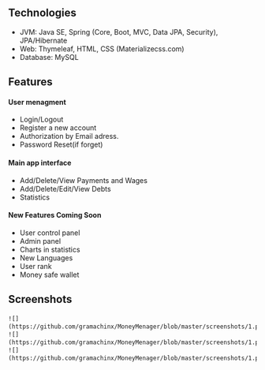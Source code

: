 ## Technologies
- JVM: Java SE, Spring (Core, Boot, MVC, Data JPA, Security), JPA/Hibernate
- Web: Thymeleaf, HTML, CSS (Materializecss.com)
- Database: MySQL

## Features

#### User menagment
- Login/Logout
- Register a new account
- Authorization by Email adress.
- Password Reset(if forget)

#### Main app interface
- Add/Delete/View Payments and Wages
- Add/Delete/Edit/View Debts
- Statistics

#### New Features Coming Soon

- User control panel
- Admin panel
- Charts in statistics
- New Languages
- User rank
- Money safe wallet
 
## Screenshots
	![](https://github.com/gramachinx/MoneyMenager/blob/master/screenshots/1.png)
	![](https://github.com/gramachinx/MoneyMenager/blob/master/screenshots/1.png)
	![](https://github.com/gramachinx/MoneyMenager/blob/master/screenshots/1.png)
